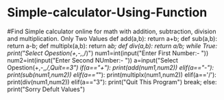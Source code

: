 # Simple-calculator-Using-Function
#Find Simple calculator online for math with addition, subtraction, division and multiplication. Only Two Values
def add(a,b):
    return a+b;
def sub(a,b):
    return a-b;
def multiplx(a,b):
    return a*b;
def div(a,b):
    return a/b;
while True:
    print("Select Opestion(+,-,*,/)")
    num1=int(input("Enter First Number:- "))
    num2=int(input("Enter Second NUmber:- "))
    a=input("Select Opestion(+,-,*,/,Quit==3")
    if(a=="+"):
        print(add(num1,num2))
    elif(a=="-"):
        print(sub(num1,num2))
    elif(a=="*"):
        print(multiplx(num1,num2))
    elif(a=='/'):
        print(div(num1,num2))
    elif(a=="3"):
        print("Quit This Program")
        break;
    else:
        print("Sorry Defult Values")


